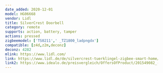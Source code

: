 ```yaml
---
date_added: 2020-12-01
model: HG06668
vendor: Lidl
title: SilverCrest Doorbell
category: remote
supports: action, battery, tamper
actions: pressed
zigbeemodel: ['TS0211',' _TZ1800_ladpngdx']
compatible: [z4d,z2m,deconz]
deconz: 4282
mlink: https://www.lidl.com/
link: https://www.lidl.de/de/silvercrest-tuerklingel-zigbee-smart-home/p365253
link2: https://www.idealo.de/preisvergleich/OffersOfProduct/201549082_-tuerklingel-zigbee-smart-home-silvercrest-multimedia.html
---
```

